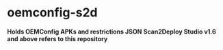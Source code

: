# oemconfig-s2d
**Holds OEMConfig APKs and restrictions JSON**
**Scan2Deploy Studio v1.6 and above refers to this repository**

